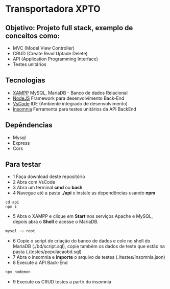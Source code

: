 # Transportadora XPTO
## Objetivo: Projeto full stack, exemplo de conceitos como:
- MVC (Model View Controller)
- CRUD (Create Read Uptade Delete)
- API (Application Programming Interface)
- Testes unitários

## Tecnologias

- [XAMPP](https://www.apachefriends.org/pt_br/index.html) MySQL, MariaDB - Banco de dados Relacional
- [NodeJS](https://nodejs.org/en) Framework para desenvolvimento Back-End
- [VsCode](https://code.visualstudio.com/) IDE (Ambiente integrado de desenvolvimento)
- [Insomnia](https://insomnia.rest/download) Ferramenta para testes unitários da API BackEnd

## Depêndencias
- Mysql
- Express
- Cors

## Para testar
- 1 Faça download deste repositório
- 2 Abra com VsCode
- 3 Abra um terminal **cmd** ou **bash**
- 4 Navegue até a pasta **./api** e instale as dependências usando **npm**
```bahs
cd api
npm i
```
- 5 Abra o XAMPP e clique em **Start** nos serviços Apache e MySQL, depois abra o **Shell** e acesse o MariaDB.
```bash
mysql -u root
```
- 6 Copie o script de criação do banco de dados e cole no shell do MariaDB (./bd/script.sql), copie também os dados de teste que estão na pasta (./testes/populacaobd.sql)
- 7 Abra o insomnia e **importe** o arquivo de testes (./testes/insomnia.json)
- 8 Execute a API Back-End
```bash
npx nodemon
```
- 9 Execute os CRUD testes a partir do insomnia
